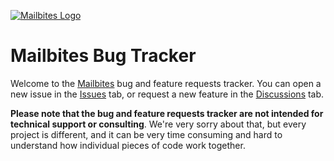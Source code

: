 [![Mailbites Logo](https://dev.mailbites.io/logo.png)](https://mailbites.io)

# Mailbites Bug Tracker

Welcome to the [Mailbites](https://mailbites.io) bug and feature requests tracker. You can open a new issue in the [Issues](https://github.com/mailbites/issues/issues) tab, or request a new feature in the [Discussions](https://github.com/mailbites/issues/discussions) tab.

**Please note that the bug and feature requests tracker are not intended for technical support or consulting**. We're very sorry about that, but every project is different, and it can be very time consuming and hard to understand how individual pieces of code work together.
